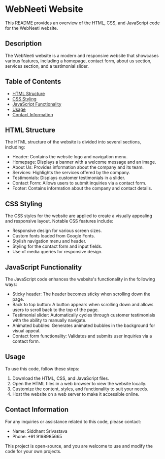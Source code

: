 # WebNeeti Website

This README provides an overview of the HTML, CSS, and JavaScript code for the WebNeeti website.

## Description

The WebNeeti website is a modern and responsive website that showcases various features, including a homepage, contact form, about us section, services section, and a testimonial slider.

## Table of Contents

- [HTML Structure](#html-structure)
- [CSS Styling](#css-styling)
- [JavaScript Functionality](#javascript-functionality)
- [Usage](#usage)
- [Contact Information](#contact-information)

## HTML Structure

The HTML structure of the website is divided into several sections, including:

- Header: Contains the website logo and navigation menu.
- Homepage: Displays a banner with a welcome message and an image.
- About Us: Provides information about the company and its team.
- Services: Highlights the services offered by the company.
- Testimonials: Displays customer testimonials in a slider.
- Contact Form: Allows users to submit inquiries via a contact form.
- Footer: Contains information about the company and contact details.

## CSS Styling

The CSS styles for the website are applied to create a visually appealing and responsive layout. Notable CSS features include:

- Responsive design for various screen sizes.
- Custom fonts loaded from Google Fonts.
- Stylish navigation menu and header.
- Styling for the contact form and input fields.
- Use of media queries for responsive design.

## JavaScript Functionality

The JavaScript code enhances the website's functionality in the following ways:

- Sticky header: The header becomes sticky when scrolling down the page.
- Back to top button: A button appears when scrolling down and allows users to scroll back to the top of the page.
- Testimonial slider: Automatically cycles through customer testimonials with the ability to manually navigate.
- Animated bubbles: Generates animated bubbles in the background for visual appeal.
- Contact form functionality: Validates and submits user inquiries via a contact form.

## Usage

To use this code, follow these steps:

1. Download the HTML, CSS, and JavaScript files.
2. Open the HTML files in a web browser to view the website locally.
3. Customize the content, styles, and functionality to suit your needs.
4. Host the website on a web server to make it accessible online.

## Contact Information

For any inquiries or assistance related to this code, please contact:

- Name: Siddhant Srivastava
- Phone: +91 9198985665

This project is open-source, and you are welcome to use and modify the code for your own projects.
